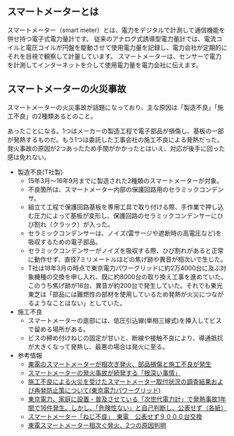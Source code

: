 ## スマートメーターとは

スマートメーター（smart meter）とは、電力をデジタルで計測して通信機能を併せ持つ電子式電力量計です。
従来のアナログ式誘導型電力量計では、電流コイルと電圧コイルが円盤を駆動させて使用電力量を記録し、電力会社が定期的にそれを目視で観察して計量しています。
スマートメーターは、センサーで電力を計測してインターネットを介して使用電力量を電力会社に伝えます。

## スマートメーターの火災事故

スマートメーターの火災事故が話題になっており、主な原因は「製造不良」「施工不良」の2種類あるとのこと。

あったことになる。1つはメーカーの製造工程で電子部品が損傷し、基板の一部が発熱するものだ。もう1つは委託した工事会社の施工不良による発熱だった。発火事故の原因が2つあったため手間がかかったとはいえ、対応が後手に回った感は免れない。

- 製造不良(T社製)
    - 15年3月〜16年9月までに製造された2種類のスマートメーターが対象。
    - 不良箇所は、スマートメーター内部の保護回路用のセラミックコンデンサ。
    - 組立て工程で保護回路基板を専用工具で取り付ける際、手作業で押し込む圧力によって基板が変形し、保護回路のセラミックコンデンサーにひび割れ（クラック）が入った。
    - セラミックコンデンサーは、ノイズ(雷サージや遮断時の高電圧など)を吸収するための電子部品。
    - セラミックコンデンサーがノイズを吸収する際、ひび割れがあると正常に動作せず、直径7ミリメートルほどの焦げ跡や異音が相次いで生じた。
    - T社は18年3月の時点で東京電力パワーグリッドに約2万4000台に及ぶ対象機種の交換を申し入れ、既に約8000台の取り換え工事を進めていた。このうち焦げ跡が16台、異音が約200台で発生していた。それでも東光東芝は「部品には難燃性の部材を使用しているため発熱が火災につながるようなことはない」としていた。
- 施工不良
    - スマートメーターの底部には、低圧引込線(単相三線式)を挿入してビスで留める場所がある。
    - ビスの締め付けねじの固定が甘いと、断線や接触不良により、導通抵抗が大きくなって発熱し、最悪の場合は発火に至る。
- 参考情報
    - [東電のスマートメーターが相次ぎ発火、部品損傷と施工不良が発生](https://xtech.nikkei.com/atcl/nxt/mag/nc/18/020600011/052200032/)
    - [スマートメーターの発火事故が続発する「根深い事情」](https://diamond.jp/articles/-/196561)
    - [施工不良による火災を受けたスマートメーター取付状況の調査結果および再発防止策について(東京電力パワーグリッド)](https://www.tepco.co.jp/pg/company/press-information/press/2019/1515152_8614.html)
    - [東京電力、家庭に設置・普及させている「次世代電力計」で発熱事故1年間で16件発生。しかし、「危険性ない」と自己判断し、公表せず（各紙）](https://rief-jp.org/ct10/84682)
    - [スマートメーター「ねじ不良」　東電　公表せず９０００台交換](https://www.tokyo-np.co.jp/article/18624)
    - [東電スマートメーター相次ぐ発火、2つの原因判明](https://mimamori-tai.jp/archives/1958)














